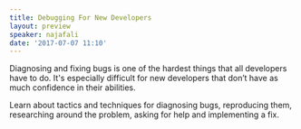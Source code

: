 ```yaml
---
title: Debugging For New Developers
layout: preview
speaker: najafali
date: '2017-07-07 11:10'
---
```


Diagnosing and fixing bugs is one of the hardest things that all developers have to do. It's especially difficult for new developers that don’t have as much confidence in their abilities.

Learn about tactics and techniques for diagnosing bugs, reproducing them, researching around the problem, asking for help and implementing a fix.
